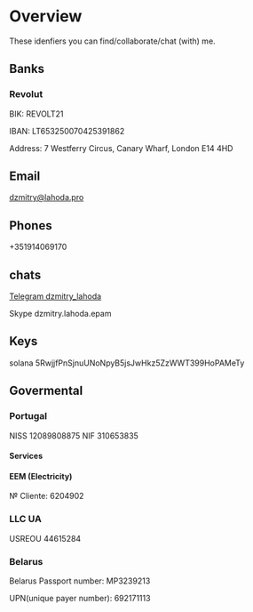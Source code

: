 # Overview

These idenfiers you can find/collaborate/chat (with) me.

## Banks

### Revolut

BIK: REVOLT21

IBAN: LT653250070425391862

Address: 7 Westferry Circus, Canary Wharf, London E14 4HD

## Email

[dzmitry@lahoda.pro](email:dzmitry@lahoda.pro)


## Phones

+351914069170

## chats

[Telegram dzmitry_lahoda](https://t.me/dzmitry_lahoda)

Skype dzmitry.lahoda.epam

## Keys

solana 5RwjjfPnSjnuUNoNpyB5jsJwHkz5ZzWWT399HoPAMeTy

## Govermental

### Portugal

NISS 12089808875
NIF 310653835

#### Services

#### EEM (Electricity)

№ Cliente: 6204902

### LLC UA

USREOU 44615284

### Belarus

Belarus Passport number: MP3239213

UPN(unique payer number): 692171113
